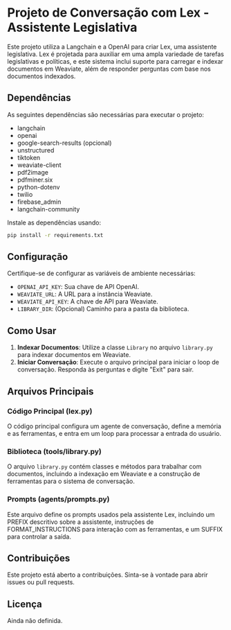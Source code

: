 # Projeto de Conversação com Lex - Assistente Legislativa

Este projeto utiliza a Langchain e a OpenAI para criar Lex, uma assistente legislativa. Lex é projetada para auxiliar em uma ampla variedade de tarefas legislativas e políticas, e este sistema inclui suporte para carregar e indexar documentos em Weaviate, além de responder perguntas com base nos documentos indexados.

## Dependências

As seguintes dependências são necessárias para executar o projeto:

- langchain
- openai
- google-search-results (opcional)
- unstructured
- tiktoken
- weaviate-client
- pdf2image
- pdfminer.six
- python-dotenv
- twilio
- firebase_admin
- langchain-community

Instale as dependências usando:

```bash
pip install -r requirements.txt
```

## Configuração

Certifique-se de configurar as variáveis de ambiente necessárias:

- `OPENAI_API_KEY`: Sua chave de API OpenAI.
- `WEAVIATE_URL`: A URL para a instância Weaviate.
- `WEAVIATE_API_KEY`: A chave de API para Weaviate.
- `LIBRARY_DIR`: (Opcional) Caminho para a pasta da biblioteca.

## Como Usar

1. **Indexar Documentos**: Utilize a classe `Library` no arquivo `library.py` para indexar documentos em Weaviate.
2. **Iniciar Conversação**: Execute o arquivo principal para iniciar o loop de conversação. Responda às perguntas e digite "Exit" para sair.

## Arquivos Principais

### Código Principal (lex.py)

O código principal configura um agente de conversação, define a memória e as ferramentas, e entra em um loop para processar a entrada do usuário.

### Biblioteca (tools/library.py)

O arquivo `library.py` contém classes e métodos para trabalhar com documentos, incluindo a indexação em Weaviate e a construção de ferramentas para o sistema de conversação.

### Prompts (agents/prompts.py)

Este arquivo define os prompts usados pela assistente Lex, incluindo um PREFIX descritivo sobre a assistente, instruções de FORMAT_INSTRUCTIONS para interação com as ferramentas, e um SUFFIX para controlar a saída.

## Contribuições

Este projeto está aberto a contribuições. Sinta-se à vontade para abrir issues ou pull requests.

## Licença

Ainda não definida.